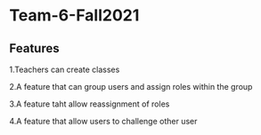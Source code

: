 # Team-6-Fall2021
## Features
1.Teachers can create classes

2.A feature that can group users and assign roles within the group 

3.A feature taht allow reassignment of roles 

4.A feature that allow users to challenge other user 

